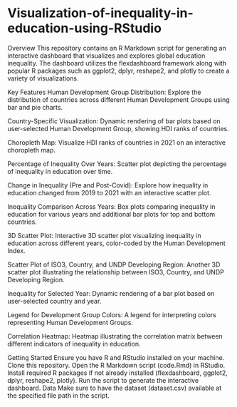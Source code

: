 # Visualization-of-inequality-in-education-using-RStudio
Overview
This repository contains an R Markdown script for generating an interactive dashboard that visualizes and explores global education inequality. The dashboard utilizes the flexdashboard framework along with popular R packages such as ggplot2, dplyr, reshape2, and plotly to create a variety of visualizations.

Key Features
Human Development Group Distribution: Explore the distribution of countries across different Human Development Groups using bar and pie charts.

Country-Specific Visualization: Dynamic rendering of bar plots based on user-selected Human Development Group, showing HDI ranks of countries.

Choropleth Map: Visualize HDI ranks of countries in 2021 on an interactive choropleth map.

Percentage of Inequality Over Years: Scatter plot depicting the percentage of inequality in education over time.

Change in Inequality (Pre and Post-Covid): Explore how inequality in education changed from 2019 to 2021 with an interactive scatter plot.

Inequality Comparison Across Years: Box plots comparing inequality in education for various years and additional bar plots for top and bottom countries.

3D Scatter Plot: Interactive 3D scatter plot visualizing inequality in education across different years, color-coded by the Human Development Index.

Scatter Plot of ISO3, Country, and UNDP Developing Region: Another 3D scatter plot illustrating the relationship between ISO3, Country, and UNDP Developing Region.

Inequality for Selected Year: Dynamic rendering of a bar plot based on user-selected country and year.

Legend for Development Group Colors: A legend for interpreting colors representing Human Development Groups.

Correlation Heatmap: Heatmap illustrating the correlation matrix between different indicators of inequality in education.

Getting Started
Ensure you have R and RStudio installed on your machine.
Clone this repository.
Open the R Markdown script (code.Rmd) in RStudio.
Install required R packages if not already installed (flexdashboard, ggplot2, dplyr, reshape2, plotly).
Run the script to generate the interactive dashboard.
Data
Make sure to have the dataset (dataset.csv) available at the specified file path in the script.
